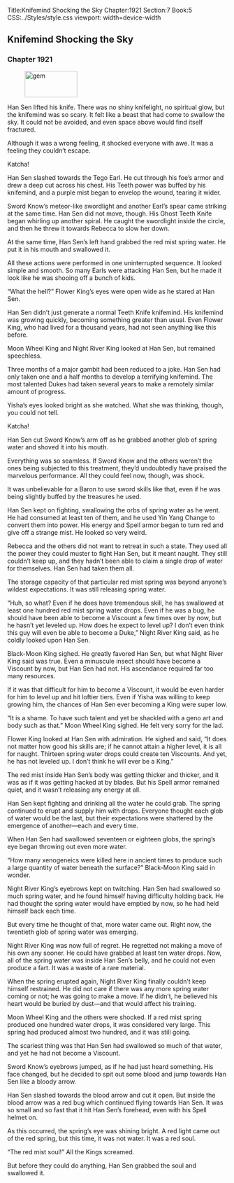 Title:Knifemind Shocking the Sky 
Chapter:1921 
Section:7 
Book:5 
CSS:../Styles/style.css 
viewport: width=device-width
  
## Knifemind Shocking the Sky
### Chapter 1921
  
<figure>
	<img src="../Images/gem.gif" alt="gem" id="gem" width="120" height="60" />
</figure>
  

  
Han Sen lifted his knife. There was no shiny knifelight, no spiritual glow, but the knifemind was so scary. It felt like a beast that had come to swallow the sky. It could not be avoided, and even space above would find itself fractured.

Although it was a wrong feeling, it shocked everyone with awe. It was a feeling they couldn’t escape.

Katcha!

Han Sen slashed towards the Tego Earl. He cut through his foe’s armor and drew a deep cut across his chest. His Teeth power was buffed by his knifemind, and a purple mist began to envelop the wound, tearing it wider.

Sword Know’s meteor-like swordlight and another Earl’s spear came striking at the same time. Han Sen did not move, though. His Ghost Teeth Knife began whirling up another spiral. He caught the swordlight inside the circle, and then he threw it towards Rebecca to slow her down.

At the same time, Han Sen’s left hand grabbed the red mist spring water. He put it in his mouth and swallowed it.

All these actions were performed in one uninterrupted sequence. It looked simple and smooth. So many Earls were attacking Han Sen, but he made it look like he was shooing off a bunch of kids.

“What the hell?” Flower King’s eyes were open wide as he stared at Han Sen.

Han Sen didn’t just generate a normal Teeth Knife knifemind. His knifemind was growing quickly, becoming something greater than usual. Even Flower King, who had lived for a thousand years, had not seen anything like this before.

Moon Wheel King and Night River King looked at Han Sen, but remained speechless.

Three months of a major gambit had been reduced to a joke. Han Sen had only taken one and a half months to develop a terrifying knifemind. The most talented Dukes had taken several years to make a remotely similar amount of progress.

Yisha’s eyes looked bright as she watched. What she was thinking, though, you could not tell.

Katcha!

Han Sen cut Sword Know’s arm off as he grabbed another glob of spring water and shoved it into his mouth.

Everything was so seamless. If Sword Know and the others weren’t the ones being subjected to this treatment, they’d undoubtedly have praised the marvelous performance. All they could feel now, though, was shock.

It was unbelievable for a Baron to use sword skills like that, even if he was being slightly buffed by the treasures he used.

Han Sen kept on fighting, swallowing the orbs of spring water as he went. He had consumed at least ten of them, and he used Yin Yang Change to convert them into power. His energy and Spell armor began to turn red and give off a strange mist. He looked so very weird.

Rebecca and the others did not want to retreat in such a state. They used all the power they could muster to fight Han Sen, but it meant naught. They still couldn’t keep up, and they hadn’t been able to claim a single drop of water for themselves. Han Sen had taken them all.

The storage capacity of that particular red mist spring was beyond anyone’s wildest expectations. It was still releasing spring water.

“Huh, so what? Even if he does have tremendous skill, he has swallowed at least one hundred red mist spring water drops. Even if he was a bug, he should have been able to become a Viscount a few times over by now, but he hasn’t yet leveled up. How does he expect to level up? I don’t even think this guy will even be able to become a Duke,” Night River King said, as he coldly looked upon Han Sen.

Black-Moon King sighed. He greatly favored Han Sen, but what Night River King said was true. Even a minuscule insect should have become a Viscount by now, but Han Sen had not. His ascendance required far too many resources.

If it was that difficult for him to become a Viscount, it would be even harder for him to level up and hit loftier tiers. Even if Yisha was willing to keep growing him, the chances of Han Sen ever becoming a King were super low.

“It is a shame. To have such talent and yet be shackled with a geno art and body such as that.” Moon Wheel King sighed. He felt very sorry for the lad.

Flower King looked at Han Sen with admiration. He sighed and said, “It does not matter how good his skills are; if he cannot attain a higher level, it is all for naught. Thirteen spring water drops could create ten Viscounts. And yet, he has not leveled up. I don’t think he will ever be a King.”

The red mist inside Han Sen’s body was getting thicker and thicker, and it was as if it was getting hacked at by blades. But his Spell armor remained quiet, and it wasn’t releasing any energy at all.

Han Sen kept fighting and drinking all the water he could grab. The spring continued to erupt and supply him with drops. Everyone thought each glob of water would be the last, but their expectations were shattered by the emergence of another—each and every time.

When Han Sen had swallowed seventeen or eighteen globs, the spring’s eye began throwing out even more water.

“How many xenogeneics were killed here in ancient times to produce such a large quantity of water beneath the surface?” Black-Moon King said in wonder.

Night River King’s eyebrows kept on twitching. Han Sen had swallowed so much spring water, and he found himself having difficulty holding back. He had thought the spring water would have emptied by now, so he had held himself back each time.

But every time he thought of that, more water came out. Right now, the twentieth glob of spring water was emerging.

Night River King was now full of regret. He regretted not making a move of his own any sooner. He could have grabbed at least ten water drops. Now, all of the spring water was inside Han Sen’s belly, and he could not even produce a fart. It was a waste of a rare material.

When the spring erupted again, Night River King finally couldn’t keep himself restrained. He did not care if there was any more spring water coming or not; he was going to make a move. If he didn’t, he believed his heart would be buried by dust—and that would affect his training.

Moon Wheel King and the others were shocked. If a red mist spring produced one hundred water drops, it was considered very large. This spring had produced almost two hundred, and it was still going.

The scariest thing was that Han Sen had swallowed so much of that water, and yet he had not become a Viscount.

Sword Know’s eyebrows jumped, as if he had just heard something. His face changed, but he decided to spit out some blood and jump towards Han Sen like a bloody arrow.

Han Sen slashed towards the blood arrow and cut it open. But inside the blood arrow was a red bug which continued flying towards Han Sen. It was so small and so fast that it hit Han Sen’s forehead, even with his Spell helmet on.

As this occurred, the spring’s eye was shining bright. A red light came out of the red spring, but this time, it was not water. It was a red soul.

“The red mist soul!” All the Kings screamed.

But before they could do anything, Han Sen grabbed the soul and swallowed it.
